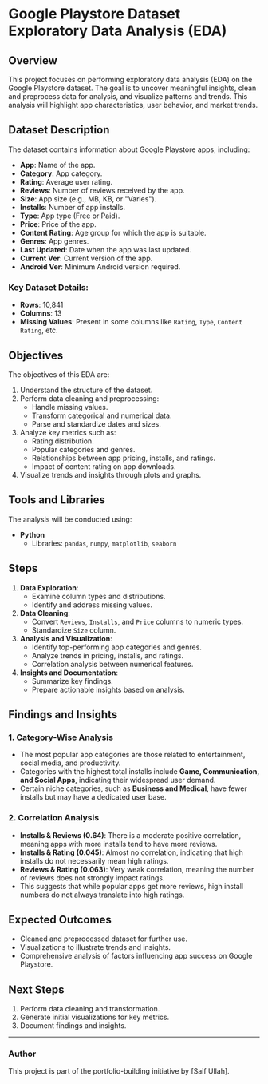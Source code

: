 # Google Playstore Dataset Exploratory Data Analysis (EDA)

## Overview
This project focuses on performing exploratory data analysis (EDA) on the Google Playstore dataset. The goal is to uncover meaningful insights, clean and preprocess data for analysis, and visualize patterns and trends. This analysis will highlight app characteristics, user behavior, and market trends.

## Dataset Description
The dataset contains information about Google Playstore apps, including:
- **App**: Name of the app.
- **Category**: App category.
- **Rating**: Average user rating.
- **Reviews**: Number of reviews received by the app.
- **Size**: App size (e.g., MB, KB, or "Varies").
- **Installs**: Number of app installs.
- **Type**: App type (Free or Paid).
- **Price**: Price of the app.
- **Content Rating**: Age group for which the app is suitable.
- **Genres**: App genres.
- **Last Updated**: Date when the app was last updated.
- **Current Ver**: Current version of the app.
- **Android Ver**: Minimum Android version required.

### Key Dataset Details:
- **Rows**: 10,841
- **Columns**: 13
- **Missing Values**: Present in some columns like `Rating`, `Type`, `Content Rating`, etc.

## Objectives
The objectives of this EDA are:
1. Understand the structure of the dataset.
2. Perform data cleaning and preprocessing:
   - Handle missing values.
   - Transform categorical and numerical data.
   - Parse and standardize dates and sizes.
3. Analyze key metrics such as:
   - Rating distribution.
   - Popular categories and genres.
   - Relationships between app pricing, installs, and ratings.
   - Impact of content rating on app downloads.
4. Visualize trends and insights through plots and graphs.

## Tools and Libraries
The analysis will be conducted using:
- **Python**
  - Libraries: `pandas`, `numpy`, `matplotlib`, `seaborn`

## Steps
1. **Data Exploration**:
   - Examine column types and distributions.
   - Identify and address missing values.
2. **Data Cleaning**:
   - Convert `Reviews`, `Installs`, and `Price` columns to numeric types.
   - Standardize `Size` column.
3. **Analysis and Visualization**:
   - Identify top-performing app categories and genres.
   - Analyze trends in pricing, installs, and ratings.
   - Correlation analysis between numerical features.
4. **Insights and Documentation**:
   - Summarize key findings.
   - Prepare actionable insights based on analysis.

## Findings and Insights
### **1. Category-Wise Analysis**
- The most popular app categories are those related to entertainment, social media, and productivity.
- Categories with the highest total installs include **Game, Communication, and Social Apps**, indicating their widespread user demand.
- Certain niche categories, such as **Business and Medical**, have fewer installs but may have a dedicated user base.

### **2. Correlation Analysis**
- **Installs & Reviews (0.64)**: There is a moderate positive correlation, meaning apps with more installs tend to have more reviews.
- **Installs & Rating (0.045)**: Almost no correlation, indicating that high installs do not necessarily mean high ratings.
- **Reviews & Rating (0.063)**: Very weak correlation, meaning the number of reviews does not strongly impact ratings.
- This suggests that while popular apps get more reviews, high install numbers do not always translate into high ratings.

## Expected Outcomes
- Cleaned and preprocessed dataset for further use.
- Visualizations to illustrate trends and insights.
- Comprehensive analysis of factors influencing app success on Google Playstore.

## Next Steps
1. Perform data cleaning and transformation.
2. Generate initial visualizations for key metrics.
3. Document findings and insights.

---

### Author
This project is part of the portfolio-building initiative by [Saif Ullah].
